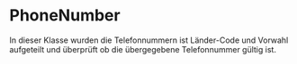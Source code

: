 # PhoneNumber

In dieser Klasse wurden die Telefonnummern ist Länder-Code und Vorwahl aufgeteilt
und überprüft ob die übergegebene Telefonnummer gültig ist.
